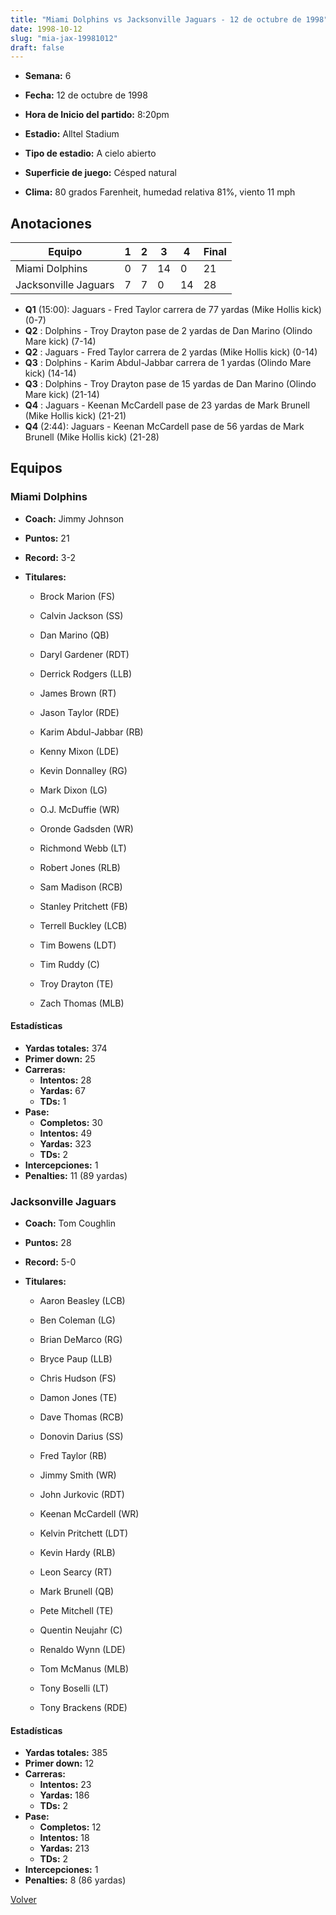```yaml
---
title: "Miami Dolphins vs Jacksonville Jaguars - 12 de octubre de 1998"
date: 1998-10-12
slug: "mia-jax-19981012"
draft: false
---
```


* **Semana:** 6
* **Fecha:** 12 de octubre de 1998

* **Hora de Inicio del partido:** 8:20pm
* **Estadio:** Alltel Stadium
* **Tipo de estadio:** A cielo abierto
* **Superficie de juego:** Césped natural
* **Clima:** 80 grados Farenheit, humedad relativa 81%, viento 11 mph





## Anotaciones
| Equipo | 1 | 2 | 3 | 4 | Final |
|--------|---|---|---|---|-------|
| Miami Dolphins  | 0 | 7 | 14 | 0  | 21 |
| Jacksonville Jaguars  | 7 | 7 | 0 | 14  | 28 |
* **Q1** (15:00): Jaguars - Fred Taylor carrera de 77 yardas (Mike Hollis kick) (0-7)
* **Q2** : Dolphins - Troy Drayton pase de 2 yardas de Dan Marino (Olindo Mare kick) (7-14)
* **Q2** : Jaguars - Fred Taylor carrera de 2 yardas (Mike Hollis kick) (0-14)
* **Q3** : Dolphins - Karim Abdul-Jabbar carrera de 1 yardas (Olindo Mare kick) (14-14)
* **Q3** : Dolphins - Troy Drayton pase de 15 yardas de Dan Marino (Olindo Mare kick) (21-14)
* **Q4** : Jaguars - Keenan McCardell pase de 23 yardas de Mark Brunell (Mike Hollis kick) (21-21)
* **Q4** (2:44): Jaguars - Keenan McCardell pase de 56 yardas de Mark Brunell (Mike Hollis kick) (21-28)


## Equipos


### Miami Dolphins
* **Coach:** Jimmy Johnson
* **Puntos:** 21
* **Record:** 3-2
* **Titulares:** 

  * Brock Marion (FS) 

  * Calvin Jackson (SS) 

  * Dan Marino (QB) 

  * Daryl Gardener (RDT) 

  * Derrick Rodgers (LLB) 

  * James Brown (RT) 

  * Jason Taylor (RDE) 

  * Karim Abdul-Jabbar (RB) 

  * Kenny Mixon (LDE) 

  * Kevin Donnalley (RG) 

  * Mark Dixon (LG) 

  * O.J. McDuffie (WR) 

  * Oronde Gadsden (WR) 

  * Richmond Webb (LT) 

  * Robert Jones (RLB) 

  * Sam Madison (RCB) 

  * Stanley Pritchett (FB) 

  * Terrell Buckley (LCB) 

  * Tim Bowens (LDT) 

  * Tim Ruddy (C) 

  * Troy Drayton (TE) 

  * Zach Thomas (MLB) 

#### Estadísticas
* **Yardas totales:** 374
* **Primer down:** 25
* **Carreras:**
  * **Intentos:** 28
  * **Yardas:** 67
  * **TDs:** 1
* **Pase:**
  * **Completos:** 30
  * **Intentos:** 49
  * **Yardas:** 323
  * **TDs:** 2
* **Intercepciones:** 1
* **Penalties:** 11 (89 yardas)

### Jacksonville Jaguars
* **Coach:** Tom Coughlin
* **Puntos:** 28
* **Record:** 5-0
* **Titulares:** 

  * Aaron Beasley (LCB) 

  * Ben Coleman (LG) 

  * Brian DeMarco (RG) 

  * Bryce Paup (LLB) 

  * Chris Hudson (FS) 

  * Damon Jones (TE) 

  * Dave Thomas (RCB) 

  * Donovin Darius (SS) 

  * Fred Taylor (RB) 

  * Jimmy Smith (WR) 

  * John Jurkovic (RDT) 

  * Keenan McCardell (WR) 

  * Kelvin Pritchett (LDT) 

  * Kevin Hardy (RLB) 

  * Leon Searcy (RT) 

  * Mark Brunell (QB) 

  * Pete Mitchell (TE) 

  * Quentin Neujahr (C) 

  * Renaldo Wynn (LDE) 

  * Tom McManus (MLB) 

  * Tony Boselli (LT) 

  * Tony Brackens (RDE) 

#### Estadísticas
* **Yardas totales:** 385
* **Primer down:** 12
* **Carreras:**
  * **Intentos:** 23
  * **Yardas:** 186
  * **TDs:** 2
* **Pase:**
  * **Completos:** 12
  * **Intentos:** 18
  * **Yardas:** 213
  * **TDs:** 2
* **Intercepciones:** 1
* **Penalties:** 8 (86 yardas)


[Volver](/historia/1998)

